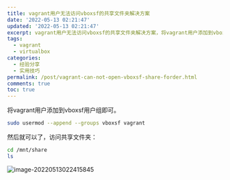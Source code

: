 ```yaml
---
title: vagrant用户无法访问vboxsf的共享文件夹解决方案
date: '2022-05-13 02:21:47'
updated: '2022-05-13 02:21:47'
excerpt: vagrant用户无法访问vboxsf的共享文件夹解决方案，将vagrant用户添加到vboxsf用户组即可。
tags:
  - vagrant
  - virtualbox
categories:
  - 经验分享
  - 实用技巧
permalink: /post/vagrant-can-not-open-vboxsf-share-forder.html
comments: true
toc: true
---
```

将vagrant用户添加到vboxsf用户组即可。

```bash
sudo usermod --append --groups vboxsf vagrant
```

然后就可以了，访问共享文件夹：

```bash
cd /mnt/share
ls
```

![image-20220513022415845](https://img1.terwer.space/20220513022416.png)